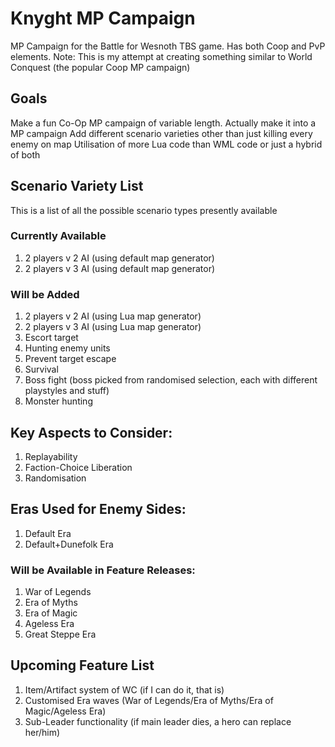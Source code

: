 # Knyght MP Campaign
 MP Campaign for the Battle for Wesnoth TBS game. Has both Coop and PvP elements.
 Note: This is my attempt at creating something similar to World Conquest (the popular Coop MP campaign)

## Goals
 Make a fun Co-Op MP campaign of variable length.
 Actually make it into a MP campaign
 Add different scenario varieties other than just killing every enemy on map
 Utilisation of more Lua code than WML code or just a hybrid of both

## Scenario Variety List
 This is a list of all the possible scenario types presently available

 ### Currently Available
 1. 2 players v 2 AI (using default map generator)
 2. 2 players v 3 AI (using default map generator)
   
 ### Will be Added
 1. 2 players v 2 AI (using Lua map generator)
 2. 2 players v 3 AI (using Lua map generator)
 3. Escort target
 4. Hunting enemy units
 5. Prevent target escape
 6. Survival
 7. Boss fight (boss picked from randomised selection, each with different playstyles and stuff)
 8. Monster hunting

## Key Aspects to Consider:
 1. Replayability
 2. Faction-Choice Liberation
 3. Randomisation

## Eras Used for Enemy Sides:
 1. Default Era
 2. Default+Dunefolk Era
 ### Will be Available in Feature Releases:
 1. War of Legends
 2. Era of Myths
 3. Era of Magic
 4. Ageless Era
 5. Great Steppe Era

## Upcoming Feature List
 1. Item/Artifact system of WC (if I can do it, that is)
 2. Customised Era waves (War of Legends/Era of Myths/Era of Magic/Ageless Era)
 3. Sub-Leader functionality (if main leader dies, a hero can replace her/him)
